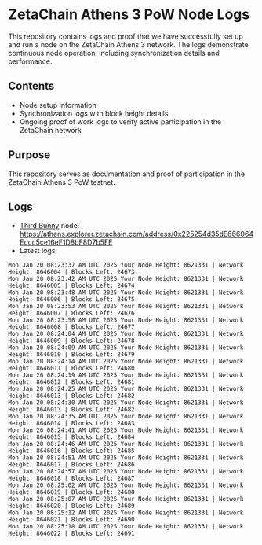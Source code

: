 # ZetaChain Athens 3 PoW Node Logs
This repository contains logs and proof that we have successfully set up and run a node on the ZetaChain Athens 3 network. The logs demonstrate continuous node operation, including synchronization details and performance.

## Contents
- Node setup information
- Synchronization logs with block height details
- Ongoing proof of work logs to verify active participation in the ZetaChain network

## Purpose
This repository serves as documentation and proof of participation in the ZetaChain Athens 3 PoW testnet.

## Logs

- [Third Bunny](https://thirdbunny.xyz/) node: https://athens.explorer.zetachain.com/address/0x225254d35dE666064Eccc5ce16eF1D8bF8D7b5EE
- Latest logs:
```
Mon Jan 20 08:23:37 AM UTC 2025 Your Node Height: 8621331 | Network Height: 8646004 | Blocks Left: 24673
Mon Jan 20 08:23:42 AM UTC 2025 Your Node Height: 8621331 | Network Height: 8646005 | Blocks Left: 24674
Mon Jan 20 08:23:48 AM UTC 2025 Your Node Height: 8621331 | Network Height: 8646006 | Blocks Left: 24675
Mon Jan 20 08:23:53 AM UTC 2025 Your Node Height: 8621331 | Network Height: 8646007 | Blocks Left: 24676
Mon Jan 20 08:23:58 AM UTC 2025 Your Node Height: 8621331 | Network Height: 8646008 | Blocks Left: 24677
Mon Jan 20 08:24:04 AM UTC 2025 Your Node Height: 8621331 | Network Height: 8646009 | Blocks Left: 24678
Mon Jan 20 08:24:09 AM UTC 2025 Your Node Height: 8621331 | Network Height: 8646010 | Blocks Left: 24679
Mon Jan 20 08:24:14 AM UTC 2025 Your Node Height: 8621331 | Network Height: 8646011 | Blocks Left: 24680
Mon Jan 20 08:24:19 AM UTC 2025 Your Node Height: 8621331 | Network Height: 8646012 | Blocks Left: 24681
Mon Jan 20 08:24:25 AM UTC 2025 Your Node Height: 8621331 | Network Height: 8646013 | Blocks Left: 24682
Mon Jan 20 08:24:30 AM UTC 2025 Your Node Height: 8621331 | Network Height: 8646013 | Blocks Left: 24682
Mon Jan 20 08:24:35 AM UTC 2025 Your Node Height: 8621331 | Network Height: 8646014 | Blocks Left: 24683
Mon Jan 20 08:24:41 AM UTC 2025 Your Node Height: 8621331 | Network Height: 8646015 | Blocks Left: 24684
Mon Jan 20 08:24:46 AM UTC 2025 Your Node Height: 8621331 | Network Height: 8646016 | Blocks Left: 24685
Mon Jan 20 08:24:51 AM UTC 2025 Your Node Height: 8621331 | Network Height: 8646017 | Blocks Left: 24686
Mon Jan 20 08:24:57 AM UTC 2025 Your Node Height: 8621331 | Network Height: 8646018 | Blocks Left: 24687
Mon Jan 20 08:25:02 AM UTC 2025 Your Node Height: 8621331 | Network Height: 8646019 | Blocks Left: 24688
Mon Jan 20 08:25:07 AM UTC 2025 Your Node Height: 8621331 | Network Height: 8646020 | Blocks Left: 24689
Mon Jan 20 08:25:12 AM UTC 2025 Your Node Height: 8621331 | Network Height: 8646021 | Blocks Left: 24690
Mon Jan 20 08:25:18 AM UTC 2025 Your Node Height: 8621331 | Network Height: 8646022 | Blocks Left: 24691
```
